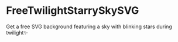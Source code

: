 # FreeTwilightStarrySkySVG
Get a free SVG background featuring a sky with blinking stars during twilight✨
